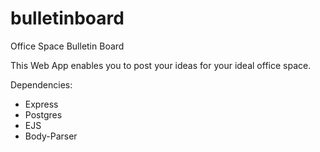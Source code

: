 # bulletinboard
Office Space Bulletin Board

This Web App enables you to post your ideas for your ideal office space. 

Dependencies: 
- Express
- Postgres
- EJS
- Body-Parser
